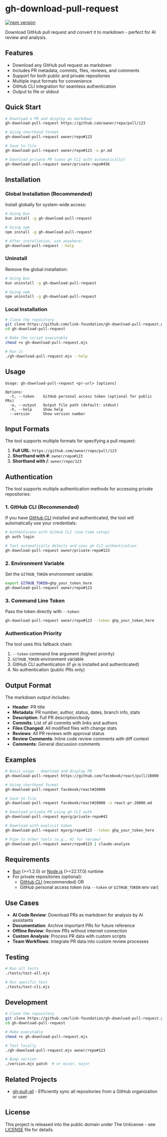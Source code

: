 # gh-download-pull-request

[![npm version](https://img.shields.io/npm/v/gh-download-pull-request)](https://www.npmjs.com/package/gh-download-pull-request)

Download GitHub pull request and convert it to markdown - perfect for AI review and analysis.

## Features

- Download any GitHub pull request as markdown
- Includes PR metadata, commits, files, reviews, and comments
- Support for both public and private repositories
- Multiple input formats for convenience
- GitHub CLI integration for seamless authentication
- Output to file or stdout

## Quick Start

```bash
# Download a PR and display as markdown
gh-download-pull-request https://github.com/owner/repo/pull/123

# Using shorthand format
gh-download-pull-request owner/repo#123

# Save to file
gh-download-pull-request owner/repo#123 -o pr.md

# Download private PR (uses gh CLI auth automatically)
gh-download-pull-request owner/private-repo#456
```

## Installation

### Global Installation (Recommended)

Install globally for system-wide access:

```bash
# Using bun
bun install -g gh-download-pull-request

# Using npm
npm install -g gh-download-pull-request

# After installation, use anywhere:
gh-download-pull-request --help
```

### Uninstall

Remove the global installation:

```bash
# Using bun
bun uninstall -g gh-download-pull-request

# Using npm
npm uninstall -g gh-download-pull-request
```

### Local Installation

```bash
# Clone the repository
git clone https://github.com/link-foundation/gh-download-pull-request.git
cd gh-download-pull-request

# Make the script executable
chmod +x gh-download-pull-request.mjs

# Run it
./gh-download-pull-request.mjs --help
```

## Usage

```
Usage: gh-download-pull-request <pr-url> [options]

Options:
  -t, --token    GitHub personal access token (optional for public PRs)
  -o, --output   Output file path (default: stdout)
  -h, --help     Show help
  --version      Show version number
```

## Input Formats

The tool supports multiple formats for specifying a pull request:

1. **Full URL**: `https://github.com/owner/repo/pull/123`
2. **Shorthand with #**: `owner/repo#123`
3. **Shorthand with /**: `owner/repo/123`

## Authentication

The tool supports multiple authentication methods for accessing private repositories:

### 1. GitHub CLI (Recommended)

If you have [GitHub CLI](https://cli.github.com/) installed and authenticated, the tool will automatically use your credentials:

```bash
# Authenticate with GitHub CLI (one-time setup)
gh auth login

# Tool automatically detects and uses gh CLI authentication
gh-download-pull-request owner/private-repo#123
```

### 2. Environment Variable

Set the `GITHUB_TOKEN` environment variable:

```bash
export GITHUB_TOKEN=ghp_your_token_here
gh-download-pull-request owner/repo#123
```

### 3. Command Line Token

Pass the token directly with `--token`:

```bash
gh-download-pull-request owner/repo#123 --token ghp_your_token_here
```

### Authentication Priority

The tool uses this fallback chain:
1. `--token` command line argument (highest priority)
2. `GITHUB_TOKEN` environment variable
3. GitHub CLI authentication (if `gh` is installed and authenticated)
4. No authentication (public PRs only)

## Output Format

The markdown output includes:

- **Header**: PR title
- **Metadata**: PR number, author, status, dates, branch info, stats
- **Description**: Full PR description/body
- **Commits**: List of all commits with links and authors
- **Files Changed**: All modified files with change stats
- **Reviews**: All PR reviews with approval status
- **Review Comments**: Inline code review comments with diff context
- **Comments**: General discussion comments

## Examples

```bash
# Basic usage - download and display PR
gh-download-pull-request https://github.com/facebook/react/pull/28000

# Using shorthand format
gh-download-pull-request facebook/react#28000

# Save to file
gh-download-pull-request facebook/react#28000 -o react-pr-28000.md

# Download private PR using gh CLI auth
gh-download-pull-request myorg/private-repo#42

# Download with explicit token
gh-download-pull-request myorg/repo#123 --token ghp_your_token_here

# Pipe to other tools (e.g., AI for review)
gh-download-pull-request owner/repo#123 | claude-analyze
```

## Requirements

- [Bun](https://bun.sh/) (>=1.2.0) or [Node.js](https://nodejs.org/) (>=22.17.0) runtime
- For private repositories (optional):
  - [GitHub CLI](https://cli.github.com/) (recommended) OR
  - GitHub personal access token (via `--token` or `GITHUB_TOKEN` env var)

## Use Cases

- **AI Code Review**: Download PRs as markdown for analysis by AI assistants
- **Documentation**: Archive important PRs for future reference
- **Offline Review**: Review PRs without internet connection
- **Custom Analysis**: Process PR data with custom scripts
- **Team Workflows**: Integrate PR data into custom review processes

## Testing

```bash
# Run all tests
./tests/test-all.mjs

# Run specific test
./tests/test-cli.mjs
```

## Development

```bash
# Clone the repository
git clone https://github.com/link-foundation/gh-download-pull-request.git
cd gh-download-pull-request

# Make executable
chmod +x gh-download-pull-request.mjs

# Test locally
./gh-download-pull-request.mjs owner/repo#123

# Bump version
./version.mjs patch  # or minor, major
```

## Related Projects

- [gh-pull-all](https://github.com/link-foundation/gh-pull-all) - Efficiently sync all repositories from a GitHub organization or user

## License

This project is released into the public domain under The Unlicense - see [LICENSE](LICENSE) file for details.
